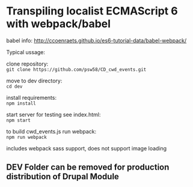 # Transpiling localist ECMAScript 6 with webpack/babel

babel info: http://ccoenraets.github.io/es6-tutorial-data/babel-webpack/

Typical ussage:

clone repository:<br/>
```git clone https://github.com/psw58/CD_cwd_events.git```

move to dev directory:<br/>
```cd dev```

install requirements:<br/>
```npm install```

start server for testing see index.html:<br/>
```npm start```

to build cwd_events.js run webpack:<br/>
```npm run webpack```

includes webpack sass support, does not support image loading

## DEV Folder can be removed for production distribution of Drupal Module 
